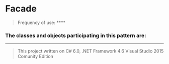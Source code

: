 # Facade


> Frequency of use: ****

### The classes and objects participating in this pattern are:



-------------------------------------------------------------------------------------------------
> This project written on C# 6.0, .NET Framework 4.6 Visual Studio 2015 Comunity Edition
